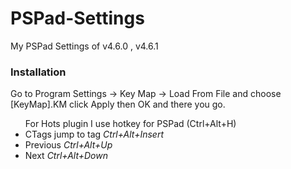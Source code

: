 # PSPad-Settings
My PSPad Settings of v4.6.0 , v4.6.1

### Installation
<p>Go to Program Settings -> Key Map -> Load From File and choose [KeyMap].KM click Apply then OK and there you go.</p>
<ul>For Hots plugin I use hotkey for PSPad (Ctrl+Alt+H)
  <li>CTags jump to tag <em>Ctrl+Alt+Insert</em></li>
  <li>Previous <em>Ctrl+Alt+Up</em></li>
  <li>Next <em>Ctrl+Alt+Down</em></li>
</ul>




